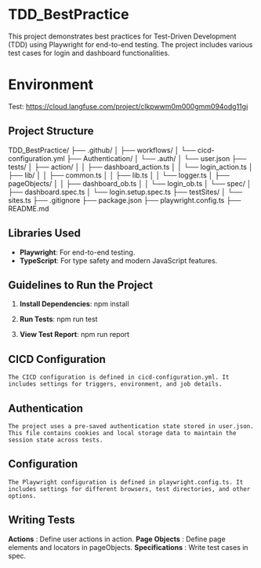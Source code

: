 # TDD_BestPractice

This project demonstrates best practices for Test-Driven Development (TDD) using Playwright for end-to-end testing. The project includes various test cases for login and dashboard functionalities.

# Environment
   Test: https://cloud.langfuse.com/project/clkpwwm0m000gmm094odg11gi

## Project Structure

TDD_BestPractice/
├── .github/
│   ├── workflows/
│       └── cicd-configuration.yml
├── Authentication/
│   └── .auth/
│       └── user.json
├── tests/
│   ├── action/
│   │   ├── dashboard_action.ts
│   │   └── login_action.ts
│   ├── lib/
│   │   ├── common.ts
│   │   ├── lib.ts
│   │   └── logger.ts
│   ├── pageObjects/
│   │   ├── dashboard_ob.ts
│   │   └── login_ob.ts
│   └── spec/
│       ├── dashboard.spec.ts
│       └── login.setup.spec.ts
├── testSites/
│   └── sites.ts
├── .gitignore
├── package.json
├── playwright.config.ts
├── README.md


## Libraries Used

- **Playwright**: For end-to-end testing.
- **TypeScript**: For type safety and modern JavaScript features.

## Guidelines to Run the Project

1. **Install Dependencies**:
   npm install

2. **Run Tests**:
   npm run test

3. **View Test Report**:
   npm run report

## CICD Configuration
    The CICD configuration is defined in cicd-configuration.yml. It includes settings for triggers, environment, and job details.

## Authentication
    The project uses a pre-saved authentication state stored in user.json. This file contains cookies and local storage data to maintain the session state across tests.

## Configuration
    The Playwright configuration is defined in playwright.config.ts. It includes settings for different browsers, test directories, and other options.

## Writing Tests
**Actions** : Define user actions in action.
**Page Objects** : Define page elements and locators in pageObjects.
**Specifications** : Write test cases in spec.
   
